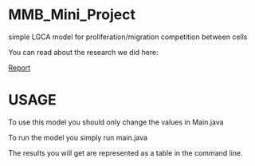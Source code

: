 # MMB_Mini_Project
simple LGCA model for proliferation/migration competition between cells

You can read about the research we did here:

[Report](https://docs.google.com/document/d/1Zf4I1ilYDXSfYRDKEAE1RD8D2Jm3Da2SHkP-V4yWepw/edit?usp=sharing)

# USAGE

To use this model you should only change the values in Main.java

To run the model you simply run main.java

The results you will get are represented as a table in the command line.
